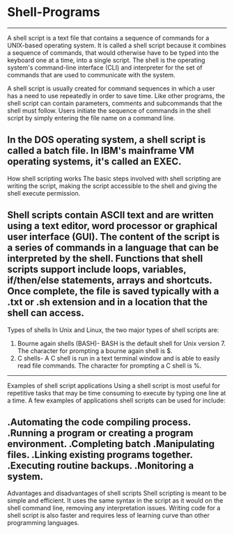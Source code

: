 # Shell-Programs
------------------------------------------------------------------------------------------------------
A shell script is a text file that contains a sequence of commands for a UNIX-based operating system. It is called a shell script because it combines a sequence of commands, that would otherwise have to be typed into the keyboard one at a time, into a single script. The shell is the operating system's command-line interface (CLI) and interpreter for the set of commands that are used to communicate with the system.

A shell script is usually created for command sequences in which a user has a need to use repeatedly in order to save time. Like other programs, the shell script can contain parameters, comments and subcommands that the shell must follow. Users initiate the sequence of commands in the shell script by simply entering the file name on a command line.

In the DOS operating system, a shell script is called a batch file. In IBM's mainframe VM operating systems, it's called an EXEC.
------------------------------------------------------------------------------------------------------
How shell scripting works
The basic steps involved with shell scripting are writing the script, making the script accessible to the shell and giving the shell execute permission.

Shell scripts contain ASCII text and are written using a text editor, word processor or graphical user interface (GUI). The content of the script is a series of commands in a language that can be interpreted by the shell. Functions that shell scripts support include loops, variables, if/then/else statements, arrays and shortcuts. Once complete, the file is saved typically with a .txt or .sh extension and in a location that the shell can access.
----------------------------------------------------------------------------------------------------------------------
Types of shells
In Unix and Linux, the two major types of shell scripts are:

1. Bourne again shells (BASH)- BASH is the default shell for Unix version 7. The character for prompting a bourne again shell is $.
2. C shells- A C shell is run in a text terminal window and is able to easily read file commands. 
The character for prompting a C shell is %.
------------------------------------------------------------------------------------------------------------------------
Examples of shell script applications
Using a shell script is most useful for repetitive tasks that may be time consuming to execute by typing one line at a time. A few examples of applications shell scripts can be used for include:

.Automating the code compiling process.
.Running a program or creating a program environment.
.Completing batch
.Manipulating files.
.Linking existing programs together.
.Executing routine backups.
.Monitoring a system.
------------------------------------------------------------------------------------------------------------------------
Advantages and disadvantages of shell scripts
Shell scripting is meant to be simple and efficient. It uses the same syntax in the script as it would on the shell command line, removing any interpretation issues. Writing code for a shell script is also faster and requires less of learning curve than other programming languages.
